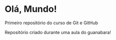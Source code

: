 # Olá, Mundo!
 Primeiro repositório do curso de Git e GitHub

Repositório criado durante uma aula do guanabara!